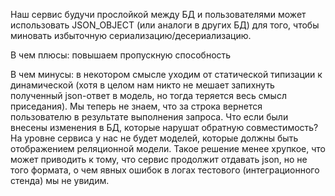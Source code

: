 Наш сервис будучи прослойкой между БД и пользователями может использовать JSON_OBJECT (или аналоги в других БД) для того, чтобы миновать избыточную сериализацию/десериализацию.

В чем плюсы: повышаем пропускную способность

В чем минусы: в некотором смысле уходим от статической типизации к динамической (хотя в целом нам никто не мешает запихнуть полученный json-ответ в модель, но тогда теряется весь смысл приседания). Мы теперь не знаем, что за строка вернется пользователю в результате выполнения запроса. Что если были внесены изменения в БД, которые нарушат обратную совместимость? На уровне сервиса у нас не будет моделей, которые должны быть отображением реляционной модели. Такое решение менее хрупкое, что может приводить к тому, что сервис продолжит отдавать json, но не того формата, о чем явных ошибок в логах тестового (интеграционного стенда) мы не увидим. 
